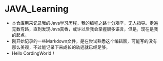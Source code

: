 # JAVA_Learning
* 本仓库用来记录我的Java学习历程，我的编程之路十分艰辛，无人指导。走遍无数弯路，直到发现Java真香，或许以后我会掌握很多语言，但是，现在是我的起点。
* 刚开始记录的一些Markdown文件，是在尝试熟悉这个编辑器，可能写的没有那么美观，不过能记录下来成长的轨迹就已经足够。
* Hello CordingWorld！
